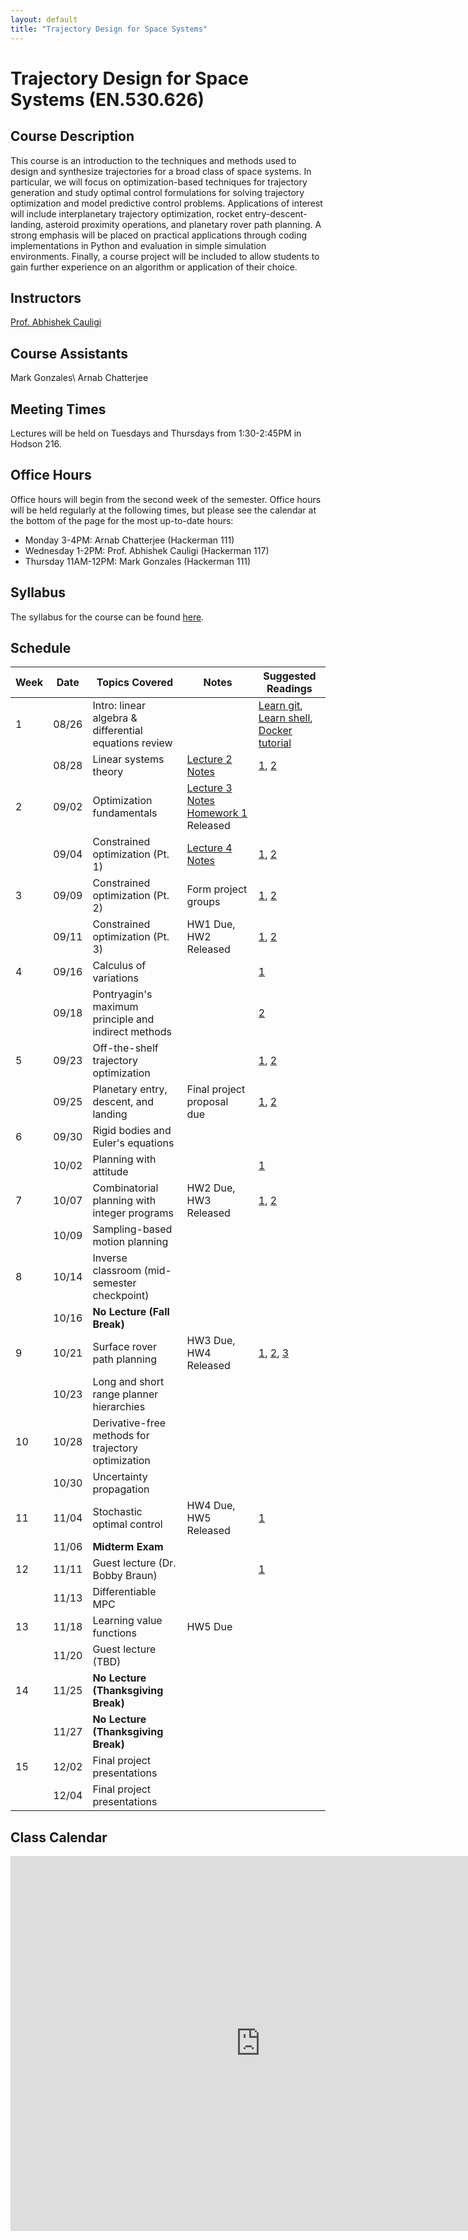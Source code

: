 ```yaml
---
layout: default
title: "Trajectory Design for Space Systems"
---
```


# Trajectory Design for Space Systems (EN.530.626)

## Course Description
This course is an introduction to the techniques and methods used to design and synthesize trajectories for a broad class of space systems.
In particular, we will focus on optimization-based techniques for trajectory generation and study optimal control formulations for solving trajectory optimization and model predictive control problems.
Applications of interest will include interplanetary trajectory optimization, rocket entry-descent-landing, asteroid proximity operations, and planetary rover path planning.
A strong emphasis will be placed on practical applications through coding implementations in Python and evaluation in simple simulation environments.
Finally, a course project will be included to allow students to gain further experience on an algorithm or application of their choice.

## Instructors 
[Prof. Abhishek Cauligi](https://acauligi.github.io)

## Course Assistants 
Mark Gonzales\\
Arnab Chatterjee

## Meeting Times
Lectures will be held on Tuesdays and Thursdays from  1:30-2:45PM in Hodson 216.

## Office Hours
Office hours will begin from the second week of the semester. Office hours will be held regularly at the following times, but please see the calendar at the bottom of the page for the most up-to-date hours: 
- Monday 3-4PM: Arnab Chatterjee (Hackerman 111)
- Wednesday 1-2PM: Prof. Abhishek Cauligi (Hackerman 117)
- Thursday 11AM-12PM: Mark Gonzales (Hackerman 111)

## Syllabus
The syllabus for the course can be found [here](./assets/pdf/syllabus.pdf).

## Schedule

| Week | Date   | Topics Covered                                   | Notes                       | Suggested Readings |
|------|--------|--------------------------------------------------|-----------------------------|--------------------|
| 1    | 08/26  | Intro: linear algebra & differential equations review |                             | [Learn git](https://learngitbranching.js.org/?locale=en_US), [Learn shell](https://www.learnshell.org/), [Docker tutorial](https://docker-curriculum.com/)                   |
|      | 08/28  | Linear systems theory                            | [Lecture 2 Notes](./assets/pdf/lecture_2.pdf)  |  [1](https://ee263.stanford.edu/lectures/lds.pdf), [2](https://ee263.stanford.edu/lectures/expm.pdf)                  |
| 2    | 09/02  | Optimization fundamentals |[Lecture 3 Notes](./assets/pdf/lecture_3.pdf)  [Homework 1](./assets/pdf/HW1.pdf) Released    |                    |
|      | 09/04  | Constrained optimization (Pt. 1)                 | [Lecture 4 Notes](./assets/pdf/lecture_4.pdf)    | [1](https://ee263.stanford.edu/lectures/25q3/original/10_ls.pdf), [2](https://ee263.stanford.edu/lectures/25q3/original/13_min-norm.pdf)                   |
|  3   | 09/09  | Constrained optimization (Pt. 2)                 | Form project groups         | [1](https://www.stat.cmu.edu/~ryantibs/convexopt/lectures/kkt.pdf), [2](https://www.stat.cmu.edu/~ryantibs/convexopt/lectures/newton.pdf)                   |
|      | 09/11 | Constrained optimization (Pt. 3)                 | HW1 Due, HW2 Released|     [1](https://www.stat.cmu.edu/~ryantibs/convexopt/lectures/barr-method.pdf), [2](https://www.stat.cmu.edu/~ryantibs/convexopt/lectures/primal-dual.pdf)               |
| 4     | 09/16  | Calculus of variations                 | | [1](https://ocw.mit.edu/courses/16-323-principles-of-optimal-control-spring-2008/fcbd034c1b9d7e4e79620fbc2d03c9dd_lec5.pdf)                   |
|     | 09/18  | Pontryagin's maximum principle and indirect methods |                          | [2](https://ocw.mit.edu/courses/16-323-principles-of-optimal-control-spring-2008/60e12b689f23537c9de215aeffab0753_lec6.pdf)                   |
| 5    | 09/23  | Off-the-shelf trajectory optimization |                             | [1](https://epubs.siam.org/doi/10.1137/16M1062569), [2](https://link.springer.com/article/10.1023/A:1021711402723)                   |
|      | 09/25  | Planetary entry, descent, and landing                     | Final project proposal due  | [1](https://arc.aiaa.org/doi/full/10.2514/1.G001480), [2](https://arc.aiaa.org/doi/10.2514/1.47202)  |
| 6    | 09/30  | Rigid bodies and Euler's equations                     |                             |                    |
|      | 10/02  | Planning with attitude                         |  | [1](https://rexlab.ri.cmu.edu/papers/planning_with_attitude.pdf)                   |
| 7    | 10/07  | Combinatorial planning with integer programs                | HW2 Due, HW3 Released  | [1](https://arxiv.org/abs/2107.08143), [2](https://arc.aiaa.org/doi/10.2514/2.4943)                            |
|      | 10/09  | Sampling-based motion planning |                             |                    |
| 8    | 10/14  | Inverse classroom (mid-semester checkpoint) |                             |                    |
|      | 10/16  | **No Lecture (Fall Break)** |  |                    |
| 9    | 10/21  | Surface rover path planning |   HW3 Due, HW4 Released |   [1](https://arxiv.org/pdf/2506.22087v1), [2](https://www.roboticsproceedings.org/rss07/p22.pdf), [3](https://arc.aiaa.org/doi/pdf/10.2514/1.G001921)      |
|      | 10/23  | Long and short range planner hierarchies |                             |                    |
| 10   | 10/28  | Derivative-free methods for trajectory optimization |                             |                    |
|      | 10/30  | Uncertainty propagation |  |                    |
| 11   | 11/04  | Stochastic optimal control                |  HW4 Due, HW5 Released |  [1](https://ieeexplore.ieee.org/document/7740982)                  |
|      | 11/06  | **Midterm Exam**                                 |                             |                    |
| 12   | 11/11  | Guest lecture (Dr. Bobby Braun) |                             | [1](https://arc.aiaa.org/doi/10.2514/1.41161) |
|      | 11/13  | Differentiable MPC |    |                    |
| 13   | 11/18  | Learning value functions |       HW5 Due     |                    |
|      | 11/20  | Guest lecture (TBD)                              |                             |                    |
| 14   | 11/25  | **No Lecture (Thanksgiving Break)**                          |                             |                    |
|      | 11/27  | **No Lecture (Thanksgiving Break)**                          |                             |                    |
| 15   | 12/02  | Final project presentations                      |                             |                    |
|      | 12/04  | Final project presentations                      |                             |                    | 

## Class Calendar

<iframe src="https://calendar.google.com/calendar/embed?src=d6dad31de5e5051b5a5e5401eb546b4d4afa10b4a0cb2d6f8332d35854175596%40group.calendar.google.com&ctz=America%2FNew_York" style="border: 0" width="800" height="600" frameborder="0" scrolling="no"></iframe>

